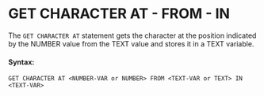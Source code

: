 # GET CHARACTER AT - FROM - IN

The `GET CHARACTER AT` statement gets the character at the position indicated by the NUMBER value from the TEXT value and stores it in a TEXT variable.

#### Syntax:

```text
GET CHARACTER AT <NUMBER-VAR or NUMBER> FROM <TEXT-VAR or TEXT> IN <TEXT-VAR>
```

